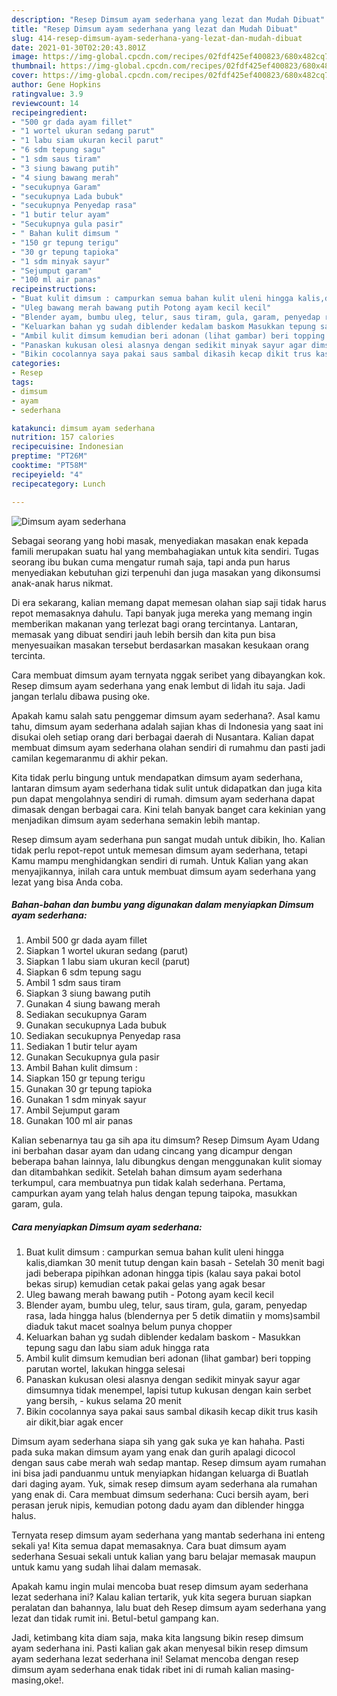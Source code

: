 ```yaml
---
description: "Resep Dimsum ayam sederhana yang lezat dan Mudah Dibuat"
title: "Resep Dimsum ayam sederhana yang lezat dan Mudah Dibuat"
slug: 414-resep-dimsum-ayam-sederhana-yang-lezat-dan-mudah-dibuat
date: 2021-01-30T02:20:43.801Z
image: https://img-global.cpcdn.com/recipes/02fdf425ef400823/680x482cq70/dimsum-ayam-sederhana-foto-resep-utama.jpg
thumbnail: https://img-global.cpcdn.com/recipes/02fdf425ef400823/680x482cq70/dimsum-ayam-sederhana-foto-resep-utama.jpg
cover: https://img-global.cpcdn.com/recipes/02fdf425ef400823/680x482cq70/dimsum-ayam-sederhana-foto-resep-utama.jpg
author: Gene Hopkins
ratingvalue: 3.9
reviewcount: 14
recipeingredient:
- "500 gr dada ayam fillet"
- "1 wortel ukuran sedang parut"
- "1 labu siam ukuran kecil parut"
- "6 sdm tepung sagu"
- "1 sdm saus tiram"
- "3 siung bawang putih"
- "4 siung bawang merah"
- "secukupnya Garam"
- "secukupnya Lada bubuk"
- "secukupnya Penyedap rasa"
- "1 butir telur ayam"
- "Secukupnya gula pasir"
- " Bahan kulit dimsum "
- "150 gr tepung terigu"
- "30 gr tepung tapioka"
- "1 sdm minyak sayur"
- "Sejumput garam"
- "100 ml air panas"
recipeinstructions:
- "Buat kulit dimsum : campurkan semua bahan kulit uleni hingga kalis,diamkan 30 menit tutup dengan kain basah Setelah 30 menit bagi jadi beberapa pipihkan adonan hingga tipis (kalau saya pakai botol bekas sirup) kemudian cetak pakai gelas yang agak besar"
- "Uleg bawang merah bawang putih Potong ayam kecil kecil"
- "Blender ayam, bumbu uleg, telur, saus tiram, gula, garam, penyedap rasa, lada hingga halus (blendernya per 5 detik dimatiin y moms)sambil diaduk takut macet soalnya belum punya chopper"
- "Keluarkan bahan yg sudah diblender kedalam baskom Masukkan tepung sagu dan labu siam aduk hingga rata"
- "Ambil kulit dimsum kemudian beri adonan (lihat gambar) beri topping parutan wortel, lakukan hingga selesai"
- "Panaskan kukusan olesi alasnya dengan sedikit minyak sayur agar dimsumnya tidak menempel, lapisi tutup kukusan dengan kain serbet yang bersih, kukus selama 20 menit"
- "Bikin cocolannya saya pakai saus sambal dikasih kecap dikit trus kasih air dikit,biar agak encer"
categories:
- Resep
tags:
- dimsum
- ayam
- sederhana

katakunci: dimsum ayam sederhana 
nutrition: 157 calories
recipecuisine: Indonesian
preptime: "PT26M"
cooktime: "PT58M"
recipeyield: "4"
recipecategory: Lunch

---
```



![Dimsum ayam sederhana](https://img-global.cpcdn.com/recipes/02fdf425ef400823/680x482cq70/dimsum-ayam-sederhana-foto-resep-utama.jpg)

Sebagai seorang yang hobi masak, menyediakan masakan enak kepada famili merupakan suatu hal yang membahagiakan untuk kita sendiri. Tugas seorang ibu bukan cuma mengatur rumah saja, tapi anda pun harus menyediakan kebutuhan gizi terpenuhi dan juga masakan yang dikonsumsi anak-anak harus nikmat.

Di era  sekarang, kalian memang dapat memesan olahan siap saji tidak harus repot memasaknya dahulu. Tapi banyak juga mereka yang memang ingin memberikan makanan yang terlezat bagi orang tercintanya. Lantaran, memasak yang dibuat sendiri jauh lebih bersih dan kita pun bisa menyesuaikan masakan tersebut berdasarkan masakan kesukaan orang tercinta. 

Cara membuat dimsum ayam ternyata nggak seribet yang dibayangkan kok. Resep dimsum ayam sederhana yang enak lembut di lidah itu saja. Jadi jangan terlalu dibawa pusing oke.

Apakah kamu salah satu penggemar dimsum ayam sederhana?. Asal kamu tahu, dimsum ayam sederhana adalah sajian khas di Indonesia yang saat ini disukai oleh setiap orang dari berbagai daerah di Nusantara. Kalian dapat membuat dimsum ayam sederhana olahan sendiri di rumahmu dan pasti jadi camilan kegemaranmu di akhir pekan.

Kita tidak perlu bingung untuk mendapatkan dimsum ayam sederhana, lantaran dimsum ayam sederhana tidak sulit untuk didapatkan dan juga kita pun dapat mengolahnya sendiri di rumah. dimsum ayam sederhana dapat dimasak dengan berbagai cara. Kini telah banyak banget cara kekinian yang menjadikan dimsum ayam sederhana semakin lebih mantap.

Resep dimsum ayam sederhana pun sangat mudah untuk dibikin, lho. Kalian tidak perlu repot-repot untuk memesan dimsum ayam sederhana, tetapi Kamu mampu menghidangkan sendiri di rumah. Untuk Kalian yang akan menyajikannya, inilah cara untuk membuat dimsum ayam sederhana yang lezat yang bisa Anda coba.

<!--inarticleads1-->

##### Bahan-bahan dan bumbu yang digunakan dalam menyiapkan Dimsum ayam sederhana:

1. Ambil 500 gr dada ayam fillet
1. Siapkan 1 wortel ukuran sedang (parut)
1. Siapkan 1 labu siam ukuran kecil (parut)
1. Siapkan 6 sdm tepung sagu
1. Ambil 1 sdm saus tiram
1. Siapkan 3 siung bawang putih
1. Gunakan 4 siung bawang merah
1. Sediakan secukupnya Garam
1. Gunakan secukupnya Lada bubuk
1. Sediakan secukupnya Penyedap rasa
1. Sediakan 1 butir telur ayam
1. Gunakan Secukupnya gula pasir
1. Ambil  Bahan kulit dimsum :
1. Siapkan 150 gr tepung terigu
1. Gunakan 30 gr tepung tapioka
1. Gunakan 1 sdm minyak sayur
1. Ambil Sejumput garam
1. Gunakan 100 ml air panas


Kalian sebenarnya tau ga sih apa itu dimsum? Resep Dimsum Ayam Udang ini berbahan dasar ayam dan udang cincang yang dicampur dengan beberapa bahan lainnya, lalu dibungkus dengan menggunakan kulit siomay dan ditambahkan sedikit. Setelah bahan dimsum ayam sederhana terkumpul, cara membuatnya pun tidak kalah sederhana. Pertama, campurkan ayam yang telah halus dengan tepung taipoka, masukkan garam, gula. 

<!--inarticleads2-->

##### Cara menyiapkan Dimsum ayam sederhana:

1. Buat kulit dimsum : campurkan semua bahan kulit uleni hingga kalis,diamkan 30 menit tutup dengan kain basah - Setelah 30 menit bagi jadi beberapa pipihkan adonan hingga tipis (kalau saya pakai botol bekas sirup) kemudian cetak pakai gelas yang agak besar
1. Uleg bawang merah bawang putih - Potong ayam kecil kecil
1. Blender ayam, bumbu uleg, telur, saus tiram, gula, garam, penyedap rasa, lada hingga halus (blendernya per 5 detik dimatiin y moms)sambil diaduk takut macet soalnya belum punya chopper
1. Keluarkan bahan yg sudah diblender kedalam baskom - Masukkan tepung sagu dan labu siam aduk hingga rata
1. Ambil kulit dimsum kemudian beri adonan (lihat gambar) beri topping parutan wortel, lakukan hingga selesai
1. Panaskan kukusan olesi alasnya dengan sedikit minyak sayur agar dimsumnya tidak menempel, lapisi tutup kukusan dengan kain serbet yang bersih, - kukus selama 20 menit
1. Bikin cocolannya saya pakai saus sambal dikasih kecap dikit trus kasih air dikit,biar agak encer


Dimsum ayam sederhana siapa sih yang gak suka ye kan hahaha. Pasti pada suka makan dimsum ayam yang enak dan gurih apalagi dicocol dengan saus cabe merah wah sedap mantap. Resep dimsum ayam rumahan ini bisa jadi panduanmu untuk menyiapkan hidangan keluarga di Buatlah dari daging ayam. Yuk, simak resep dimsum ayam sederhana ala rumahan yang enak di. Cara membuat dimsum sederhana: Cuci bersih ayam, beri perasan jeruk nipis, kemudian potong dadu ayam dan diblender hingga halus. 

Ternyata resep dimsum ayam sederhana yang mantab sederhana ini enteng sekali ya! Kita semua dapat memasaknya. Cara buat dimsum ayam sederhana Sesuai sekali untuk kalian yang baru belajar memasak maupun untuk kamu yang sudah lihai dalam memasak.

Apakah kamu ingin mulai mencoba buat resep dimsum ayam sederhana lezat sederhana ini? Kalau kalian tertarik, yuk kita segera buruan siapkan peralatan dan bahannya, lalu buat deh Resep dimsum ayam sederhana yang lezat dan tidak rumit ini. Betul-betul gampang kan. 

Jadi, ketimbang kita diam saja, maka kita langsung bikin resep dimsum ayam sederhana ini. Pasti kalian gak akan menyesal bikin resep dimsum ayam sederhana lezat sederhana ini! Selamat mencoba dengan resep dimsum ayam sederhana enak tidak ribet ini di rumah kalian masing-masing,oke!.

